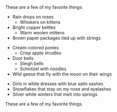 These are a few of my favorite things:
 * Rain drops on roses
   * Whiskers on kittens
 * Bright copper kettles
   * Warm woolen mittens
  * Brown paper packages tied up with strings
  - Cream-colored ponies
    - Crisp apple strudles
 - Door bells 
   - Sleigh bells
   - Schnitzel with noodles
- Wild geese that fly with the moon on their wings
* Girls in white dresses with blue satin sashes
* Snowflakes that stay on my nose and eyelashes
* Silver white winters that melt into springs

These are a few of my favorite things.
